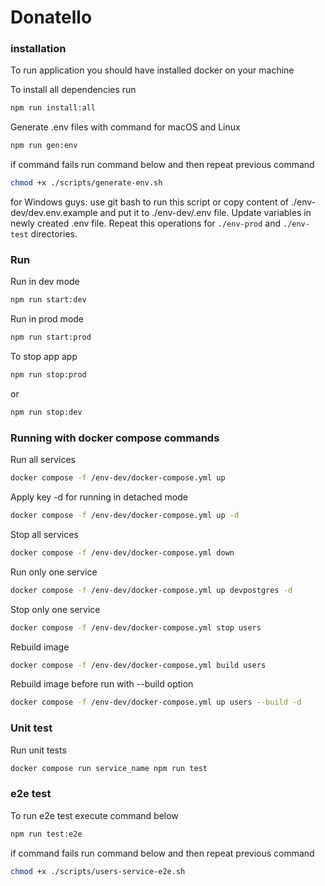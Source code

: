 # Donatello

### installation
To run application you should have installed docker on your machine

To install all dependencies run 
```bash
npm run install:all
```

Generate .env files with command for macOS and Linux
```bash
npm run gen:env
```
if command fails run command below and then repeat previous command
```bash
chmod +x ./scripts/generate-env.sh
```
for Windows guys: use git bash to run this script
or copy content of ./env-dev/dev.env.example and put it to ./env-dev/.env file.
Update variables in newly created .env file.
Repeat this operations for `./env-prod` and `./env-test` directories.

### Run
Run in dev mode
```bash
npm run start:dev
```

Run in prod mode
```bash
npm run start:prod
```

To stop app app
```bash
npm run stop:prod
```
or
```bash
npm run stop:dev
```

### Running with docker compose commands
Run all services
```bash
docker compose -f /env-dev/docker-compose.yml up
```
Apply key -d for running in detached mode
```bash
docker compose -f /env-dev/docker-compose.yml up -d
```

Stop all services
```bash
docker compose -f /env-dev/docker-compose.yml down
```

Run only one service
```bash
docker compose -f /env-dev/docker-compose.yml up devpostgres -d
```

Stop only one service
```bash
docker compose -f /env-dev/docker-compose.yml stop users 
```

Rebuild image
```bash
docker compose -f /env-dev/docker-compose.yml build users
```

Rebuild image before run with --build option
```bash
docker compose -f /env-dev/docker-compose.yml up users --build -d
```

### Unit test
Run unit tests

```bash
docker compose run service_name npm run test
```

### e2e test
To run e2e test execute command below
```bash
npm run test:e2e
```
if command fails run command below and then repeat previous command
```bash
chmod +x ./scripts/users-service-e2e.sh
```


